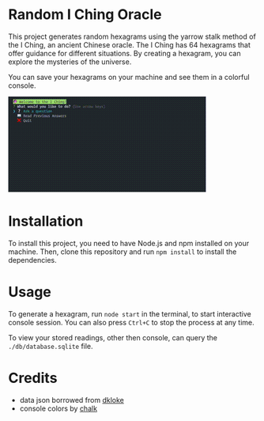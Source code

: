 # Random I Ching Oracle

This project generates random hexagrams using the yarrow stalk method of the I Ching, an ancient Chinese oracle. The I Ching has 64 hexagrams that offer guidance for different situations. By creating a hexagram, you can explore the mysteries of the universe.

You can save your hexagrams on your machine and see them in a colorful console.

![playground](./temp//demo.gif)

# Installation

To install this project, you need to have Node.js and npm installed on your machine. Then, clone this repository and run `npm install` to install the dependencies.

# Usage

To generate a hexagram, run `node start` in the terminal, to start interactive console session. You can also press `Ctrl+C` to stop the process at any time.

To view your stored readings, other then console, can query the `./db/database.sqlite` file.

# Credits

* data json borrowed from [dkloke](https://github.com/dkloke/I-Ching-ref/tree/master)
* console colors by [chalk](https://www.npmjs.com/package/chalk)
